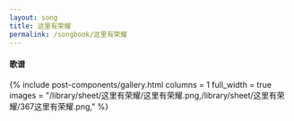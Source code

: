 ```yaml
---
layout: song
title: 这里有荣耀
permalink: /songbook/这里有荣耀
---
```


#### 歌谱

{% include post-components/gallery.html
    columns = 1
    full_width = true
    images = "/library/sheet/这里有荣耀/这里有荣耀.png,/library/sheet/这里有荣耀/367这里有荣耀.png,"
%}
